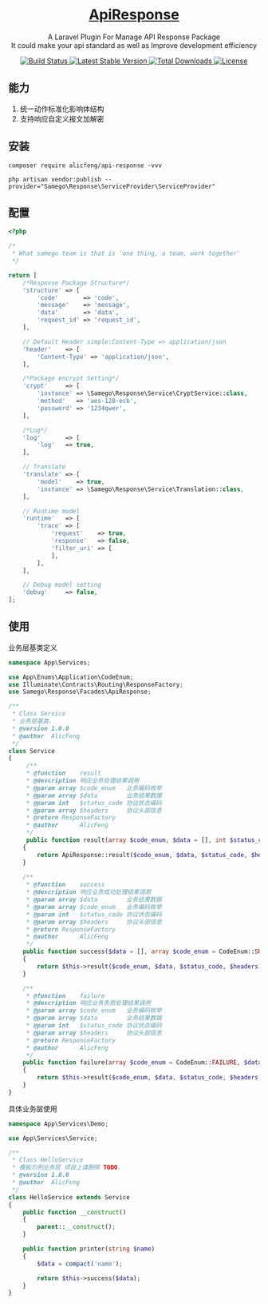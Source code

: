 <h1 align="center">
    <a href="https://github.com/alicfeng/api-response">
        ApiResponse
    </a>
</h1>
<p align="center">
    A Laravel Plugin For Manage API Response Package
     <br>
    It could make your api standard as well as Improve development efficiency
</p>
<p align="center">
    <a href="https://travis-ci.com/github/alicfeng/api-response">
        <img src="https://travis-ci.com/alicfeng/ApiResponse.svg?branch=master" alt="Build Status">
    </a>
    <a href="https://packagist.org/packages/alicfeng/api-response">
        <img src="https://poser.pugx.org/alicfeng/api-response/v/stable.svg" alt="Latest Stable Version">
    </a>
    <a href="https://packagist.org/packages/alicfeng/api-response">
        <img src="https://poser.pugx.org/alicfeng/api-response/d/total.svg" alt="Total Downloads">
    </a>
    <a href="https://packagist.org/packages/alicfeng/api-response">
        <img src="https://poser.pugx.org/alicfeng/api-response/license.svg" alt="License">
    </a>
</p>




## 能力

1. 统一动作标准化影响体结构
2. 支持响应自定义报文加解密



## 安装

```shell
composer require alicfeng/api-response -vvv

php artisan vendor:publish --provider="Samego\Response\ServiceProvider\ServiceProvider"
```



## 配置

```php
<?php

/*
 * What samego team is that is 'one thing, a team, work together'
 */

return [
    /*Response Package Structure*/
    'structure' => [
        'code'       => 'code',
        'message'    => 'message',
        'data'       => 'data',
        'request_id' => 'request_id',
    ],

    // Default Header simple:Content-Type => application/json
    'header'    => [
        'Content-Type' => 'application/json',
    ],

    /*Package encrypt Setting*/
    'crypt'     => [
        'instance' => \Samego\Response\Service\CryptService::class,
        'method'   => 'aes-128-ecb',
        'password' => '1234qwer',
    ],

    /*Log*/
    'log'       => [
        'log'   => true,
    ],

    // Translate
    'translate' => [
        'model'    => true,
        'instance' => \Samego\Response\Service\Translation::class,
    ],

    // Runtime model
    'runtime'   => [
        'trace' => [
            'request'    => true,
            'response'   => false,
            'filter_uri' => [
            ],
        ],
    ],

    // Debug model setting
    'debug'     => false,
];

```



## 使用

业务层基类定义

```PHP
namespace App\Services;

use App\Enums\Application\CodeEnum;
use Illuminate\Contracts\Routing\ResponseFactory;
use Samego\Response\Facades\ApiResponse;

/**
 * Class Service
 * 业务层基类.
 * @version 1.0.0
 * @author  AlicFeng
 */
class Service
{
     /**
     * @function    result
     * @description 响应业务处理结果调用
     * @param array $code_enum   业务编码枚举
     * @param array $data        业务结果数据
     * @param int   $status_code 协议状态编码
     * @param array $headers     协议头部信息
     * @return ResponseFactory
     * @author      AlicFeng
     */
     public function result(array $code_enum, $data = [], int $status_code = 200, array $headers = [])
    {
        return ApiResponse::result($code_enum, $data, $status_code, $headers);
    }
  
    /**
     * @function    success
     * @description 响应业务成功处理结果调用
     * @param array $data        业务结果数据
     * @param array $code_enum   业务编码枚举
     * @param int   $status_code 协议状态编码
     * @param array $headers     协议头部信息
     * @return ResponseFactory
     * @author      AlicFeng
     */
    public function success($data = [], array $code_enum = CodeEnum::SUCCESS, int $status_code = 200, array $headers = [])
    {
        return $this->result($code_enum, $data, $status_code, $headers);
    }

    /**
     * @function    failure
     * @description 响应业务失败处理结果调用
     * @param array $code_enum   业务编码枚举
     * @param array $data        业务结果数据
     * @param int   $status_code 协议状态编码
     * @param array $headers     协议头部信息
     * @return ResponseFactory
     * @author      AlicFeng
     */
    public function failure(array $code_enum = CodeEnum::FAILURE, $data = [], int $status_code = 200, array $headers = [])
    {
        return $this->result($code_enum, $data, $status_code, $headers);
    }
}
```

具体业务层使用

```php
namespace App\Services\Demo;

use App\Services\Service;

/**
 * Class HelloService
 * 模板示例业务层 项目上请删除 TODO.
 * @version 1.0.0
 * @author  AlicFeng
 */
class HelloService extends Service
{
    public function __construct()
    {
        parent::__construct();
    }

    public function printer(string $name)
    {
        $data = compact('name');

        return $this->success($data);
    }
}
```

